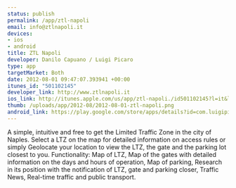 ```yaml
--- 
status: publish
permalink: /app/ztl-napoli
email: info@ztlnapoli.it
devices: 
- ios
- android
title: ZTL Napoli
developer: Danilo Capuano / Luigi Picaro
type: app
targetMarket: Both
date: 2012-08-01 09:47:07.393941 +00:00
itunes_id: "501102145"
developer_link: http://www.ztlnapoli.it
ios_link: http://itunes.apple.com/us/app/ztl-napoli./id501102145?l=it&ls=1%26mt=8
thumb: /uploads/app/2012-08/2012-08-01-ztl-napoli.png
android_link: https://play.google.com/store/apps/details?id=com.luigipicaro.ztlnapoli&feature=search_result#?t=W251bGwsMSwyLDEsImNvbS5sdWlnaXBpY2Fyby56dGxuYXBvbGkiX
---
```


A simple, intuitive and free to get the Limited Traffic Zone in the city of Naples.
Select a LTZ on the map for detailed information on access rules or simply Geolocate your location to view the LTZ, the gate and the parking lot closest to you.
Functionality:
Map of LTZ, Map of the gates with detailed information on the days and hours of operation, Map of parking, Research in its position with the notification of LTZ, gate and parking closer, Traffic News, Real-time traffic and public transport.
